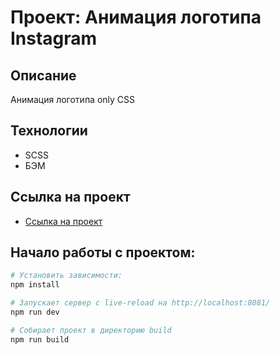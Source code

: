 # Проект: Анимация логотипа Instagram

## Описание
Анимация логотипа only CSS

## Технологии
* SCSS
* БЭМ

## Ссылка на проект
* [Ссылка на проект](https://kazakovas.github.io/Instagram-Logo-Animated/)

## Начало работы с проектом:
```bash
# Установить зависимости:
npm install

# Запускает сервер с live-reload на http://localhost:8081/
npm run dev

# Собирает проект в директорию build
npm run build
```
